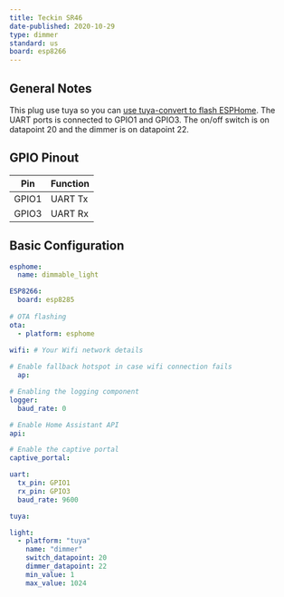 ```yaml
---
title: Teckin SR46
date-published: 2020-10-29
type: dimmer
standard: us
board: esp8266
---
```


## General Notes

This plug use tuya so you can [use tuya-convert to flash ESPHome](/guides/tuya-convert/).
The UART ports is connected to GPIO1 and GPIO3.
The on/off switch is on datapoint 20 and the dimmer is on datapoint 22.

## GPIO Pinout

| Pin   | Function |
| ----- | -------- |
| GPIO1 | UART Tx  |
| GPIO3 | UART Rx  |

## Basic Configuration

```yaml
esphome:
  name: dimmable_light

ESP8266:
  board: esp8285
    
# OTA flashing
ota:
  - platform: esphome

wifi: # Your Wifi network details
  
# Enable fallback hotspot in case wifi connection fails  
  ap:

# Enabling the logging component
logger:
  baud_rate: 0

# Enable Home Assistant API
api:

# Enable the captive portal
captive_portal:

uart:
  tx_pin: GPIO1
  rx_pin: GPIO3
  baud_rate: 9600

tuya:

light:
  - platform: "tuya"
    name: "dimmer"
    switch_datapoint: 20
    dimmer_datapoint: 22
    min_value: 1
    max_value: 1024
```
